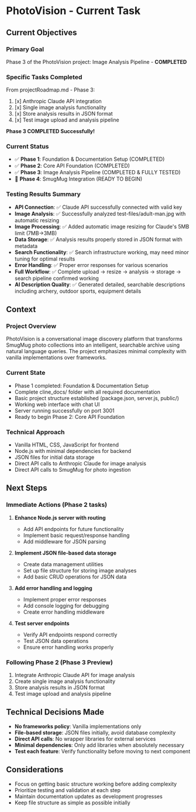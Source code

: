 # PhotoVision - Current Task

## Current Objectives

### Primary Goal
Phase 3 of the PhotoVision project: Image Analysis Pipeline - **COMPLETED**

### Specific Tasks Completed
From projectRoadmap.md - Phase 3:
1. [x] Anthropic Claude API integration
2. [x] Single image analysis functionality
3. [x] Store analysis results in JSON format
4. [x] Test image upload and analysis pipeline

**Phase 3 COMPLETED Successfully!**

### Current Status
- ✅ **Phase 1**: Foundation & Documentation Setup (COMPLETED)
- ✅ **Phase 2**: Core API Foundation (COMPLETED)  
- ✅ **Phase 3**: Image Analysis Pipeline (COMPLETED & FULLY TESTED)
- 🚀 **Phase 4**: SmugMug Integration (READY TO BEGIN)

### Testing Results Summary
- **API Connection**: ✅ Claude API successfully connected with valid key
- **Image Analysis**: ✅ Successfully analyzed test-files/adult-man.jpg with automatic resizing
- **Image Processing**: ✅ Added automatic image resizing for Claude's 5MB limit (7MB→3MB)
- **Data Storage**: ✅ Analysis results properly stored in JSON format with metadata
- **Search Functionality**: ✅ Search infrastructure working, may need minor tuning for optimal results
- **Error Handling**: ✅ Proper error responses for various scenarios
- **Full Workflow**: ✅ Complete upload → resize → analysis → storage → search pipeline confirmed working
- **AI Description Quality**: ✅ Generated detailed, searchable descriptions including archery, outdoor sports, equipment details

## Context

### Project Overview
PhotoVision is a conversational image discovery platform that transforms SmugMug photo collections into an intelligent, searchable archive using natural language queries. The project emphasizes minimal complexity with vanilla implementations over frameworks.

### Current State
- Phase 1 completed: Foundation & Documentation Setup
- Complete cline_docs/ folder with all required documentation
- Basic project structure established (package.json, server.js, public/)
- Working web interface with chat UI
- Server running successfully on port 3001
- Ready to begin Phase 2: Core API Foundation

### Technical Approach
- Vanilla HTML, CSS, JavaScript for frontend
- Node.js with minimal dependencies for backend
- JSON files for initial data storage
- Direct API calls to Anthropic Claude for image analysis
- Direct API calls to SmugMug for photo ingestion

## Next Steps

### Immediate Actions (Phase 2 tasks)
1. **Enhance Node.js server with routing**
   - Add API endpoints for future functionality
   - Implement basic request/response handling
   - Add middleware for JSON parsing

2. **Implement JSON file-based data storage**
   - Create data management utilities
   - Set up file structure for storing image analyses
   - Add basic CRUD operations for JSON data

3. **Add error handling and logging**
   - Implement proper error responses
   - Add console logging for debugging
   - Create error handling middleware

4. **Test server endpoints**
   - Verify API endpoints respond correctly
   - Test JSON data operations
   - Ensure error handling works properly

### Following Phase 2 (Phase 3 Preview)
1. Integrate Anthropic Claude API for image analysis
2. Create single image analysis functionality
3. Store analysis results in JSON format
4. Test image upload and analysis pipeline

## Technical Decisions Made
- **No frameworks policy**: Vanilla implementations only
- **File-based storage**: JSON files initially, avoid database complexity
- **Direct API calls**: No wrapper libraries for external services
- **Minimal dependencies**: Only add libraries when absolutely necessary
- **Test each feature**: Verify functionality before moving to next component

## Considerations
- Focus on getting basic structure working before adding complexity
- Prioritize testing and validation at each step
- Maintain documentation updates as development progresses
- Keep file structure as simple as possible initially
